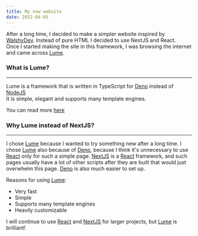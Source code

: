 ```yaml
---
title: My new website
date: 2022-04-05
---
```


After a long time, I decided to make a simpler website inspired by
[WalshyDev](https://walshy.dev/). Instead of pure HTML I decided to use NextJS
and React.\
Once I started making the site in this framework, I was browsing the internet
and came across [Lume](https://lume.land).

### What is Lume?

---

Lume is a framework that is written in TypeScript for [Deno](https://deno.land)
instead of [NodeJS](https://nodejs.org)\
It is simple, elegant and supports many template engines.

You can read more [here](https://lume.land)

### Why Lume instead of NextJS?

---

I chose [Lume](https://lume.land) because I wanted to try something new after a long time. I chose
[Lume](https://lume.land) also because of [Deno](https://deno.land), because I think it's unnecessary to use [React](https://reactjs.org/) only
for such a simple page. [NextJS](https://nextjs.org) is a [React](https://reactjs.org/) framework, and such pages usually have
a lot of other scripts after they are built that would just overwhelm this page.
[Deno](https://deno.land) is also much easier to set up.

Reasons for using [Lume](https://lume.land):

- Very fast
- Simple
- Supports many template engines
- Heavily customizable

I will continue to use [React](https://reactjs.org/) and [NextJS](https://nextjs.org) for larger projects, but [Lume](https://lume.land) is brilliant!